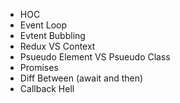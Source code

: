 - HOC
- Event Loop
- Evtent Bubbling
- Redux VS Context
- Psueudo Element VS Psueudo Class
- Promises 
- Diff Between (await and then)
- Callback Hell